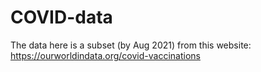 # COVID-data

The data here is a subset (by Aug 2021) from this website: https://ourworldindata.org/covid-vaccinations 

